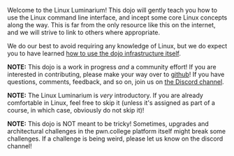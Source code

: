 Welcome to the Linux Luminarium!
This dojo will gently teach you how to use the Linux command line interface, and incept some core Linux concepts along the way.
This is far from the only resource like this on the internet, and we will strive to link to others where appropriate.

We do our best to avoid requiring any knowledge of Linux, but we do expect you to have learned [how to use the dojo infrastructure itself](/welcome).

**NOTE:**
This dojo is a work in progress *and* a community effort!
If you are interested in contributing, please make your way over to [github](https://github.com/pwncollege/linux-luminarium)!
If you have questions, comments, feedback, and so on, join us on [the Discord channel](https://discord.com/channels/750635557666816031/1241436610369949758).

**NOTE:**
The Linux Luminarium is _very_ introductory.
If you are already comfortable in Linux, feel free to skip it (unless it's assigned as part of a course, in which case, obviously do not skip it)!

**NOTE:**
This dojo is NOT meant to be tricky!
Sometimes, upgrades and architectural challenges in the pwn.college platform itself might break some challenges.
If a challenge is being weird, please let us know on the discord channel!
